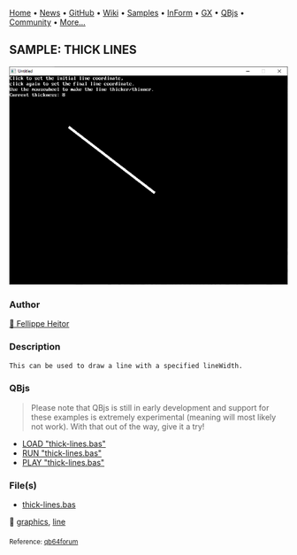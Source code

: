 [Home](https://qb64.com) • [News](../../news.md) • [GitHub](https://github.com/QB64Official/qb64) • [Wiki](https://github.com/QB64Official/qb64/wiki) • [Samples](../../samples.md) • [InForm](../../inform.md) • [GX](../../gx.md) • [QBjs](../../qbjs.md) • [Community](../../community.md) • [More...](../../more.md)

## SAMPLE: THICK LINES

![screenshot.png](img/screenshot.png)

### Author

[🐝 Fellippe Heitor](../fellippe-heitor.md) 

### Description

```text
This can be used to draw a line with a specified lineWidth.
```

### QBjs

> Please note that QBjs is still in early development and support for these examples is extremely experimental (meaning will most likely not work). With that out of the way, give it a try!

* [LOAD "thick-lines.bas"](https://v6p9d9t4.ssl.hwcdn.net/html/5963335/index.html?src=https://qb64.com/samples/thick-lines/src/thick-lines.bas)
* [RUN "thick-lines.bas"](https://v6p9d9t4.ssl.hwcdn.net/html/5963335/index.html?mode=auto&src=https://qb64.com/samples/thick-lines/src/thick-lines.bas)
* [PLAY "thick-lines.bas"](https://v6p9d9t4.ssl.hwcdn.net/html/5963335/index.html?mode=play&src=https://qb64.com/samples/thick-lines/src/thick-lines.bas)

### File(s)

* [thick-lines.bas](src/thick-lines.bas)

🔗 [graphics](../graphics.md), [line](../line.md)


<sub>Reference: [qb64forum](https://qb64forum.alephc.xyz/index.php?topic=116.0) </sub>
